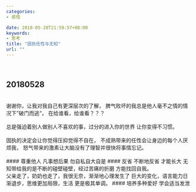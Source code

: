 ```yaml
---
categories:
- 感悟

date: 2018-05-28T21:59:57+08:00
keywords:
- 思考
title: "固执任性与无知"
url: ""
---
```


<br/>


## 20180528
<br/>
谢谢你，让我对我自己有更深层次的了解，
脾气败坏的我总是他人毫不之情的情况下”破门而逃“，
在给谁看，给谁看？？？
<br/>
<br/>
总是强迫着别人做别人不喜欢的事，过分的进入你的世界
让你变得不习惯。
<br/>
<br/>
固执的决定会让你觉得压抑觉得不自在，
不成熟带来的任性会让身边的每个人厌烦我，
怒气带来的激素让大脑没有了理智并很快将事情忘记。
<br/>
<br/>
#### 尊重他人 凡事想后果 勿自私自大自是
#### 反省 不断地反省 才能长大
无知带给我的是不断的碰壁碰壁，经过苦痛的折磨
方能找回自我。

<br/>
父亲走了，奶奶也走了，我很无奈，渐渐地心理发生了
巨大的变化，语言能力日渐退步，思维更加局限，生活
更是极其单调。
#### 培养多种爱好 学会适当发泄
<br/>
<br/>
<br/>

<br/>
<br/>
<br/>
<br/>
<!-- http://www.youyax.com/wailian/外部链接 iframe -->
<!iframe frameborder="no" border="0" marginwidth="0" marginheight="0" width=330 height=65 src="http://fs.w.kugou.com/201805282235/f139c69516372a3294f2c35d7c587044/G126/M06/0B/01/XpQEAFpueJCAfzQhAEW9wc-Hv88080.mp3"></iframe>
<br/>
